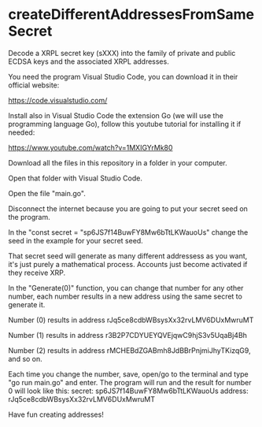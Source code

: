 # createDifferentAddressesFromSameSecret

Decode a XRPL secret key (sXXX) into the family of private and public ECDSA keys and the associated XRPL addresses.

You need the program Visual Studio Code, you can download it in their official website:

https://code.visualstudio.com/

Install also in Visual Studio Code the extension Go (we will use the programming language Go), follow this youtube tutorial for installing it if needed: 

https://www.youtube.com/watch?v=1MXIGYrMk80

Download all the files in this repository in a folder in your computer.

Open that folder with Visual Studio Code.

Open the file "main.go".

Disconnect the internet because you are going to put your secret seed on the program.

In the "const secret = "sp6JS7f14BuwFY8Mw6bTtLKWauoUs" change the seed in the example for your secret seed.

That secret seed will generate as many different addressess as you want, it's just purely a mathematical process. Accounts just become activated if they receive XRP.

In the "Generate(0)" function, you can change that number for any other number, each number results in a new address using the same secret to generate it.

Number (0) results in address rJq5ce8cdbWBsysXx32rvLMV6DUxMwruMT

Number (1) results in address r3B2P7CDYUEYQVEjqwC9hjS3v5UqaBj4Bh

Number (2) results in address rMCHEBdZGABmh8JdBBrPnjmiJhyTKizqG9, and so on.

Each time you change the number, save, open/go to the terminal and type "go run main.go" and enter. The program will run and the result for number 0 will look like this:
secret: sp6JS7f14BuwFY8Mw6bTtLKWauoUs address: rJq5ce8cdbWBsysXx32rvLMV6DUxMwruMT

Have fun creating addresses!
